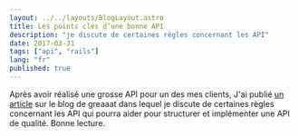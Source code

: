 ```yaml
---
layout: ../../layouts/BlogLayout.astro
title: Les points clés d’une bonne API
description: "je discute de certaines règles concernant les API"
date: 2017-03-31
tags: ["api", "rails"]
lang: "fr"
published: true
---
```



Après avoir réalisé une grosse API pour un des mes clients, J'ai publié [un article](https://blog.greaaat.com/les-points-cl%C3%A9s-dune-bonne-api-a611ce4ae1a8) sur le blog de greaaat dans lequel je discute de certaines règles concernant les API qui pourra aider pour structurer et implémenter une API de qualité.
Bonne lecture.